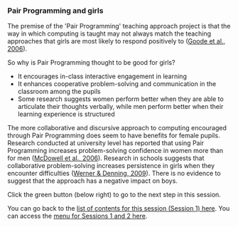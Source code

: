 ### Pair Programming and girls

The premise of the 'Pair Programming' teaching approach project is that the way in which computing is taught may not always match the teaching approaches that girls are most likely to respond positively to ([Goode et al., 2006](https://www.semanticscholar.org/paper/Lost-in-Translation%3A-Gender-and-High-School-Science-Goode-Estrella/787d7aa31ca0bc201c22597170931e4d2987352c)). 

So why is Pair Programming thought to be good for girls?
+ It encourages in-class interactive engagement in learning
+ It enhances cooperative problem-solving and communication in the classroom among the pupils
+ Some research suggests women perform better when they are able to articulate their thoughts verbally, while men perform better when their learning experience is structured

The more collaborative and discursive approach to computing encouraged through Pair Programming does seem to have benefits for female pupils. Research conducted at university level has reported that using Pair Programming increases problem-solving confidence in women more than for men ([McDowell et al., 2006](https://dl.acm.org/doi/abs/10.1145/1145287.1145293)). Research in schools suggests that collaborative problem-solving increases persistence in girls when they encounter difficulties ([Werner & Denning, 2009](https://www.tandfonline.com/doi/abs/10.1080/15391523.2009.10782540)). There is no evidence to suggest that the approach has a negative impact on boys.


Click the green button (below right) to go to the next step in this session.

You can go back to the [list of contents for this session (Session 1) here](https://projects.raspberrypi.org/en/projects/gbic-pair-programming-1).
You can access the [menu for Sessions 1 and 2 here](https://projects.raspberrypi.org/en/pathways/gbic-pair-programming-training).
